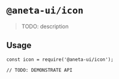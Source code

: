 # `@aneta-ui/icon`

> TODO: description

## Usage

```
const icon = require('@aneta-ui/icon');

// TODO: DEMONSTRATE API
```
